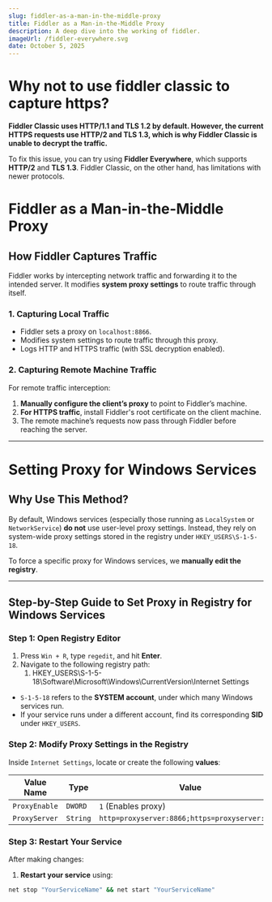 ```yaml
---
slug: fiddler-as-a-man-in-the-middle-proxy
title: Fiddler as a Man-in-the-Middle Proxy
description: A deep dive into the working of fiddler.
imageUrl: /fiddler-everywhere.svg
date: October 5, 2025
---
```


# Why not to use fiddler classic to capture https?

**Fiddler Classic uses HTTP/1.1 and TLS 1.2 by default. However, the current HTTPS requests use HTTP/2 and TLS 1.3, which is why Fiddler Classic is unable to decrypt the traffic.**

To fix this issue, you can try using **Fiddler Everywhere**, which supports **HTTP/2** and **TLS 1.3**. Fiddler Classic, on the other hand, has limitations with newer protocols.



# Fiddler as a Man-in-the-Middle Proxy

## How Fiddler Captures Traffic

Fiddler works by intercepting network traffic and forwarding it to the intended server. It modifies **system proxy settings** to route traffic through itself.

### **1. Capturing Local Traffic**
- Fiddler sets a proxy on `localhost:8866`.
- Modifies system settings to route traffic through this proxy.
- Logs HTTP and HTTPS traffic (with SSL decryption enabled).

### **2. Capturing Remote Machine Traffic**
For remote traffic interception:
1. **Manually configure the client’s proxy** to point to Fiddler’s machine.
2. **For HTTPS traffic**, install Fiddler's root certificate on the client machine.
3. The remote machine’s requests now pass through Fiddler before reaching the server.

---

# Setting Proxy for Windows Services  

## Why Use This Method?  
By default, Windows services (especially those running as `LocalSystem` or `NetworkService`) **do not** use user-level proxy settings. Instead, they rely on system-wide proxy settings stored in the registry under `HKEY_USERS\S-1-5-18`.  

To force a specific proxy for Windows services, we **manually edit the registry**.  

---

## Step-by-Step Guide to Set Proxy in Registry for Windows Services  

### Step 1: Open Registry Editor  
1. Press `Win + R`, type `regedit`, and hit **Enter**.  
2. Navigate to the following registry path:  
	1. HKEY_USERS\S-1-5-18\Software\Microsoft\Windows\CurrentVersion\Internet Settings

- `S-1-5-18` refers to the **SYSTEM account**, under which many Windows services run.  
- If your service runs under a different account, find its corresponding **SID** under `HKEY_USERS`.  

### Step 2: Modify Proxy Settings in the Registry  
Inside `Internet Settings`, locate or create the following **values**:  

| Value Name     | Type    | Value |
|---------------|--------|-------|
| `ProxyEnable` | `DWORD` | `1` (Enables proxy) |
| `ProxyServer` | `String` | `http=proxyserver:8866;https=proxyserver:8866` |

### Step 3: Restart Your Service  
After making changes:  
1. **Restart your service** using:  
```sh
net stop "YourServiceName" && net start "YourServiceName"
```




